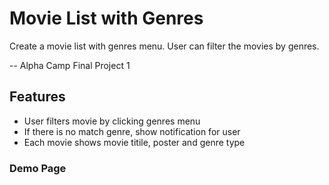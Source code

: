 # Movie List with Genres
Create a movie list with genres menu. User can filter the movies by genres.

-- Alpha Camp Final Project 1


## Features
- User filters movie by clicking genres menu
- If there is no match genre, show notification for user
- Each movie shows movie titile, poster and genre type

### Demo Page
